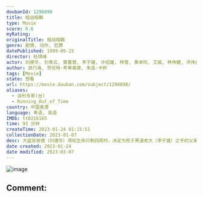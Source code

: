 ```yaml
---
doubanId: 1298898
title: 暗战暗戰
type: Movie
score: 8.6
myRating: 
originalTitle: 暗战暗戰
genre: 剧情, 动作, 犯罪
datePublished: 1999-09-23
director: 杜琪峰
actor: 刘德华, 刘青云, 蒙嘉慧, 李子雄, 许绍雄, 林雪, 黄卓玲, 艾威, 林伟健, 洪伟良, 罗靖庭, 邱万城, 张浚鸿, 李子明, 李寿祺, 罗永昌, 黄华和, 苏恩磁, 谭王鸿, 黄锐生
author: 游乃海, 劳伦特·考蒂奥德, 朱连·卡邦
tags: [Movie]
state: 想看
url: https://movie.douban.com/subject/1298898/
aliases:
  - 谈判专家(台)
  - Running_Out_of_Time
country: 中国香港
language: 粤语, 英语
IMDb: tt0216165
time: 93 分钟
createTime: 2023-01-24 01:15:51
collectionDate: 2023-01-07
desc: 大盗张彼德（刘德华）得知生命只剩四周时，决定为死于黑道老大（李子雄）之手的父亲报仇，为此他精心设计打劫了黑道老大的运输公司隔壁的财务公司，并挟持人质引来因得罪上级被转调文职的高级谈判专家何尚生（刘青云...
date created: 2023-01-24
date modified: 2023-03-07
---
```


![image](p2001994907.jpg)

Comment:
---
